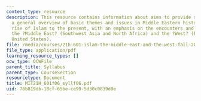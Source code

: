 ```yaml
---
content_type: resource
description: This resource contains information about aims to provide students with
  a general overview of basic themes and issues in Middle Eastern history from the
  rise of Islam to the present, with an emphasis on the encounters and exchanges between
  the ?Middle East? (Southwest Asia and North Africa) and the ?West? (Europe and the
  United States).
file: /media/courses/21h-601-islam-the-middle-east-and-the-west-fall-2006/76b819db18cf65bece995d30c0839d9e_MIT21H_601f06_syllf06.pdf
file_type: application/pdf
learning_resource_types: []
ocw_type: OCWFile
parent_title: Syllabus
parent_type: CourseSection
resourcetype: Document
title: MIT21H_601f06_syllf06.pdf
uid: 76b819db-18cf-65be-ce99-5d30c0839d9e
---
```

